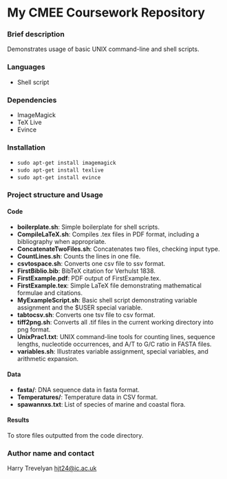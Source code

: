 # My CMEE Coursework Repository

### Brief description
Demonstrates usage of basic UNIX command-line and shell scripts.

### Languages
- Shell script

### Dependencies
- ImageMagick
- TeX Live
- Evince

### Installation
- `sudo apt-get install imagemagick`
- `sudo apt-get install texlive`
- `sudo apt-get install evince`

### Project structure and Usage
#### Code
- **boilerplate.sh**: Simple boilerplate for shell scripts.
- **CompileLaTeX.sh**: Compiles .tex files in PDF format, including a bibliography when appropriate.
- **ConcatenateTwoFiles.sh**: Concatenates two files, checking input type.
- **CountLines.sh**: Counts the lines in one file.
- **csvtospace.sh**: Converts one csv file to ssv format.
- **FirstBiblio.bib**: BibTeX citation for Verhulst 1838.
- **FirstExample.pdf**: PDF output of FirstExample.tex.
- **FirstExample.tex**: Simple LaTeX file demonstrating mathematical formulae and citations.
- **MyExampleScript.sh**: Basic shell script demonstrating variable assignment and the $USER special variable.
- **tabtocsv.sh**: Converts one tsv file to csv format.
- **tiff2png.sh**: Converts all .tif files in the current working directory into png format.
- **UnixPrac1.txt**: UNIX command-line tools for counting lines, sequence lengths, nucleotide occurrences, and A/T to G/C ratio in FASTA files.
- **variables.sh**: Illustrates variable assignment, special variables, and arithmetic expansion.
#### Data
- **fasta/**: DNA sequence data in fasta format.
- **Temperatures/**: Temperature data in CSV format.
- **spawannxs.txt**: List of species of marine and coastal flora.
#### Results
To store files outputted from the code directory.

### Author name and contact
Harry Trevelyan
hjt24@ic.ac.uk